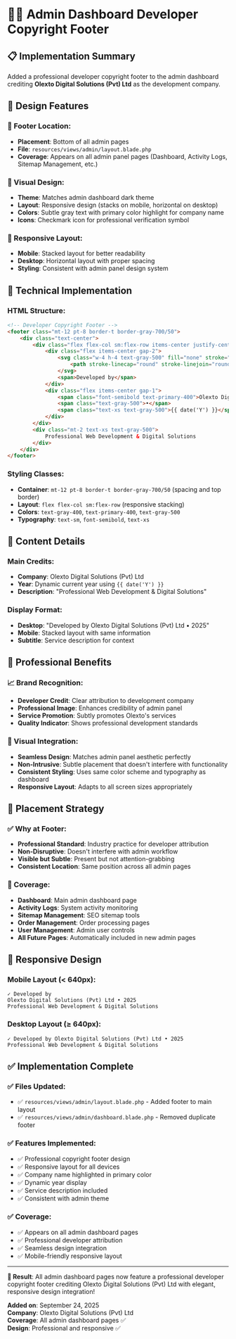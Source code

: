 # 👨‍💻 Admin Dashboard Developer Copyright Footer

## 📋 **Implementation Summary**
Added a professional developer copyright footer to the admin dashboard crediting **Olexto Digital Solutions (Pvt) Ltd** as the development company.

## 🎨 **Design Features**

### **📍 Footer Location:**
- **Placement**: Bottom of all admin pages
- **File**: `resources/views/admin/layout.blade.php`
- **Coverage**: Appears on all admin panel pages (Dashboard, Activity Logs, Sitemap Management, etc.)

### **🎯 Visual Design:**
- **Theme**: Matches admin dashboard dark theme
- **Layout**: Responsive design (stacks on mobile, horizontal on desktop)
- **Colors**: Subtle gray text with primary color highlight for company name
- **Icons**: Checkmark icon for professional verification symbol

### **📱 Responsive Layout:**
- **Mobile**: Stacked layout for better readability
- **Desktop**: Horizontal layout with proper spacing
- **Styling**: Consistent with admin panel design system

## 🔧 **Technical Implementation**

### **HTML Structure:**
```html
<!-- Developer Copyright Footer -->
<footer class="mt-12 pt-8 border-t border-gray-700/50">
    <div class="text-center">
        <div class="flex flex-col sm:flex-row items-center justify-center gap-2 text-sm text-gray-400">
            <div class="flex items-center gap-2">
                <svg class="w-4 h-4 text-gray-500" fill="none" stroke="currentColor" viewBox="0 0 24 24">
                    <path stroke-linecap="round" stroke-linejoin="round" stroke-width="2" d="M9 12l2 2 4-4m6 2a9 9 0 11-18 0 9 9 0 0118 0z"/>
                </svg>
                <span>Developed by</span>
            </div>
            <div class="flex items-center gap-1">
                <span class="font-semibold text-primary-400">Olexto Digital Solutions (Pvt) Ltd</span>
                <span class="text-gray-500">•</span>
                <span class="text-xs text-gray-500">{{ date('Y') }}</span>
            </div>
        </div>
        <div class="mt-2 text-xs text-gray-500">
            Professional Web Development & Digital Solutions
        </div>
    </div>
</footer>
```

### **Styling Classes:**
- **Container**: `mt-12 pt-8 border-t border-gray-700/50` (spacing and top border)
- **Layout**: `flex flex-col sm:flex-row` (responsive stacking)
- **Colors**: `text-gray-400`, `text-primary-400`, `text-gray-500`
- **Typography**: `text-sm`, `font-semibold`, `text-xs`

## 📄 **Content Details**

### **Main Credits:**
- **Company**: Olexto Digital Solutions (Pvt) Ltd
- **Year**: Dynamic current year using `{{ date('Y') }}`
- **Description**: "Professional Web Development & Digital Solutions"

### **Display Format:**
- **Desktop**: "Developed by Olexto Digital Solutions (Pvt) Ltd • 2025"
- **Mobile**: Stacked layout with same information
- **Subtitle**: Service description for context

## 🎯 **Professional Benefits**

### **📈 Brand Recognition:**
- **Developer Credit**: Clear attribution to development company
- **Professional Image**: Enhances credibility of admin panel
- **Service Promotion**: Subtly promotes Olexto's services
- **Quality Indicator**: Shows professional development standards

### **🎨 Visual Integration:**
- **Seamless Design**: Matches admin panel aesthetic perfectly
- **Non-Intrusive**: Subtle placement that doesn't interfere with functionality
- **Consistent Styling**: Uses same color scheme and typography as dashboard
- **Responsive Layout**: Adapts to all screen sizes appropriately

## 📍 **Placement Strategy**

### **✅ Why at Footer:**
- **Professional Standard**: Industry practice for developer attribution
- **Non-Disruptive**: Doesn't interfere with admin workflow
- **Visible but Subtle**: Present but not attention-grabbing
- **Consistent Location**: Same position across all admin pages

### **🎯 Coverage:**
- **Dashboard**: Main admin dashboard page
- **Activity Logs**: System activity monitoring
- **Sitemap Management**: SEO sitemap tools
- **Order Management**: Order processing pages
- **User Management**: Admin user controls
- **All Future Pages**: Automatically included in new admin pages

## 📱 **Responsive Design**

### **Mobile Layout (< 640px):**
```
✓ Developed by
Olexto Digital Solutions (Pvt) Ltd • 2025
Professional Web Development & Digital Solutions
```

### **Desktop Layout (≥ 640px):**
```
✓ Developed by Olexto Digital Solutions (Pvt) Ltd • 2025
Professional Web Development & Digital Solutions
```

## ✅ **Implementation Complete**

### **✅ Files Updated:**
- ✅ `resources/views/admin/layout.blade.php` - Added footer to main layout
- ✅ `resources/views/admin/dashboard.blade.php` - Removed duplicate footer

### **✅ Features Implemented:**
- ✅ Professional copyright footer design
- ✅ Responsive layout for all devices
- ✅ Company name highlighted in primary color
- ✅ Dynamic year display
- ✅ Service description included
- ✅ Consistent with admin theme

### **✅ Coverage:**
- ✅ Appears on all admin dashboard pages
- ✅ Professional developer attribution
- ✅ Seamless design integration
- ✅ Mobile-friendly responsive layout

---

**🌟 Result**: All admin dashboard pages now feature a professional developer copyright footer crediting Olexto Digital Solutions (Pvt) Ltd with elegant, responsive design integration!

**Added on**: September 24, 2025  
**Company**: Olexto Digital Solutions (Pvt) Ltd  
**Coverage**: All admin dashboard pages ✅  
**Design**: Professional and responsive ✅
